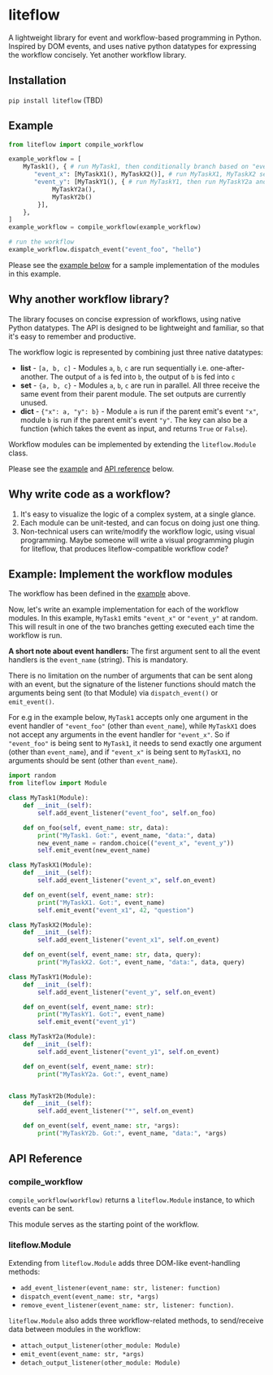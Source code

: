 # liteflow

A lightweight library for event and workflow-based programming in Python. Inspired by DOM events, and uses native python datatypes for expressing the workflow concisely. Yet another workflow library.

## Installation
`pip install liteflow` (TBD)

## Example
```py
from liteflow import compile_workflow

example_workflow = [
    MyTask1(), { # run MyTask1, then conditionally branch based on "event_x" or "event_y"
       "event_x": [MyTaskX1(), MyTaskX2()], # run MyTaskX1, MyTaskX2 sequentially
       "event_y": [MyTaskY1(), { # run MyTaskY1, then run MyTaskY2a and MyTaskY2b in parallel
            MyTaskY2a(),
            MyTaskY2b()
        }],
    },
]
example_workflow = compile_workflow(example_workflow)

# run the workflow
example_workflow.dispatch_event("event_foo", "hello")
```

Please see the [example below](#example-implement-the-workflow-modules) for a sample implementation of the modules in this example.

## Why another workflow library?
The library focuses on concise expression of workflows, using native Python datatypes. The API is designed to be lightweight and familiar, so that it's easy to remember and productive.

The workflow logic is represented by combining just three native datatypes:
* **list** - `[a, b, c]` - Modules `a`, `b`, `c` are run sequentially i.e. one-after-another. The output of `a` is fed into `b`, the output of `b` is fed into `c`
* **set** - `{a, b, c}` - Modules `a`, `b`, `c` are run in parallel. All three receive the same event from their parent module. The set outputs are currently unused.
* **dict** - `{"x": a, "y": b}` - Module `a` is run if the parent emit's event `"x"`, module `b` is run if the parent emit's event `"y"`. The key can also be a function (which takes the event as input, and returns `True` or `False`).

Workflow modules can be implemented by extending the `liteflow.Module` class.

Please see the [example](#example) and [API reference](#api-reference) below.

## Why write code as a workflow?
1. It's easy to visualize the logic of a complex system, at a single glance.
2. Each module can be unit-tested, and can focus on doing just one thing.
3. Non-technical users can write/modify the workflow logic, using visual programming. Maybe someone will write a visual programming plugin for liteflow, that produces liteflow-compatible workflow code?

## Example: Implement the workflow modules
The workflow has been defined in the [example](#example) above.

Now, let's write an example implementation for each of the workflow modules. In this example, `MyTask1` emits `"event_x"` or `"event_y"` at random. This will result in one of the two branches getting executed each time the workflow is run.

**A short note about event handlers:**
The first argument sent to all the event handlers is the `event_name` (string). This is mandatory.

There is no limitation on the number of arguments that can be sent along with an event, but the signature of the listener functions should match the arguments being sent (to that Module) via `dispatch_event()` or `emit_event()`.

For e.g in the example below, `MyTask1` accepts only one argument in the event handler of `"event_foo"` (other than `event_name`), while `MyTaskX1` does not accept any arguments in the event handler for `"event_x"`. So if `"event_foo"` is being sent to `MyTask1`, it needs to send exactly one argument (other than `event_name`), and if `"event_x"` is being sent to `MyTaskX1`, no arguments should be sent (other than `event_name`).

```py
import random
from liteflow import Module

class MyTask1(Module):
    def __init__(self):
        self.add_event_listener("event_foo", self.on_foo)

    def on_foo(self, event_name: str, data):
        print("MyTask1. Got:", event_name, "data:", data)
        new_event_name = random.choice(("event_x", "event_y"))
        self.emit_event(new_event_name)

class MyTaskX1(Module):
    def __init__(self):
        self.add_event_listener("event_x", self.on_event)

    def on_event(self, event_name: str):
        print("MyTaskX1. Got:", event_name)
        self.emit_event("event_x1", 42, "question")

class MyTaskX2(Module):
    def __init__(self):
        self.add_event_listener("event_x1", self.on_event)

    def on_event(self, event_name: str, data, query):
        print("MyTaskX2. Got:", event_name, "data:", data, query)

class MyTaskY1(Module):
    def __init__(self):
        self.add_event_listener("event_y", self.on_event)

    def on_event(self, event_name: str):
        print("MyTaskY1. Got:", event_name)
        self.emit_event("event_y1")

class MyTaskY2a(Module):
    def __init__(self):
        self.add_event_listener("event_y1", self.on_event)

    def on_event(self, event_name: str):
        print("MyTaskY2a. Got:", event_name)


class MyTaskY2b(Module):
    def __init__(self):
        self.add_event_listener("*", self.on_event)

    def on_event(self, event_name: str, *args):
        print("MyTaskY2b. Got:", event_name, "data:", *args)
```

## API Reference
### compile_workflow
`compile_workflow(workflow)` returns a `liteflow.Module` instance, to which events can be sent.

This module serves as the starting point of the workflow.

### liteflow.Module
Extending from `liteflow.Module` adds three DOM-like event-handling methods:
* `add_event_listener(event_name: str, listener: function)`
* `dispatch_event(event_name: str, *args)`
* `remove_event_listener(event_name: str, listener: function)`.

`liteflow.Module` also adds three workflow-related methods, to send/receive data between modules in the workflow:
* `attach_output_listener(other_module: Module)`
* `emit_event(event_name: str, *args)`
* `detach_output_listener(other_module: Module)`
